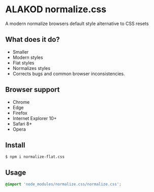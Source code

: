 # ALAKOD normalize.css
A modern normalize browsers default style alternative to CSS resets

## What does it do?

* Smaller
* Modern styles
* Flat styles
* Normalizes styles
* Corrects bugs and common browser inconsistencies.

## Browser support

* Chrome
* Edge
* Firefox
* Internet Explorer 10+
* Safari 8+
* Opera

## Install

```
$ npm i normalize-flat.css

```

## Usage

```css
@import 'node_modules/normalize.css/normalize.css';
```
